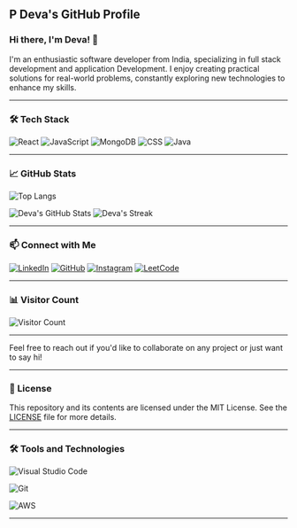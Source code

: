 ## P Deva's GitHub Profile


### Hi there, I'm Deva! 👋

I'm an enthusiastic software developer from India, specializing in full stack development and application Development. I enjoy creating practical solutions for real-world problems, constantly exploring new technologies to enhance my skills.

---

### 🛠️ Tech Stack

![React](https://img.shields.io/badge/-React-61DAFB?style=flat&logo=react&logoColor=white)
![JavaScript](https://img.shields.io/badge/-JavaScript-F7DF1E?style=flat&logo=javascript&logoColor=white)
![MongoDB](https://img.shields.io/badge/-MongoDB-47A248?style=flat&logo=mongodb&logoColor=white)
![CSS](https://img.shields.io/badge/-CSS-1572B6?style=flat&logo=css3&logoColor=white)
![Java](https://img.shields.io/badge/-Java-007396?style=flat&logo=java&logoColor=white)

---

### 📈 GitHub Stats

![Top Langs](https://github-readme-stats.vercel.app/api/top-langs/?username=prdeva&layout=compact&theme=merko)

![Deva's GitHub Stats](https://github-readme-stats.vercel.app/api?username=prdeva&show_icons=true&theme=merko)
![Deva's Streak](https://github-readme-streak-stats.herokuapp.com/?user=prdeva&theme=merko)

---
### 📫 Connect with Me

[![LinkedIn](https://img.shields.io/badge/-LinkedIn-0A66C2?style=flat&logo=linkedin&logoColor=white)](https://www.linkedin.com/in/deva-p-90a674245)
[![GitHub](https://img.shields.io/badge/-GitHub-181717?style=flat&logo=github&logoColor=white)](https://github.com/prdeva)
[![Instagram](https://img.shields.io/badge/-Instagram-E4405F?style=flat&logo=instagram&logoColor=white)](https://www.instagram.com/_d.e_.v.a_?igsh=MTZ4NWl0ZWtyM2R5ZA==)
[![LeetCode](https://img.shields.io/badge/-LeetCode-FFA116?style=flat&logo=leetcode&logoColor=white)](https://leetcode.com/prdeva12032004/)





---


### 📊 Visitor Count

![Visitor Count](https://komarev.com/ghpvc/?username=prdeva&color=blueviolet&style=flat)

---

Feel free to reach out if you'd like to collaborate on any project or just want to say hi!

---

### 📝 License

This repository and its contents are licensed under the MIT License. See the [LICENSE](LICENSE) file for more details.

---

### 🛠️ Tools and Technologies

![Visual Studio Code](https://img.shields.io/badge/-VSCode-007ACC?style=flat&logo=visual-studio-code&logoColor=white)


![Git](https://img.shields.io/badge/-Git-F05032?style=flat&logo=git&logoColor=white)

![AWS](https://img.shields.io/badge/-AWS-232F3E?style=flat&logo=amazon-aws&logoColor=white)

---
